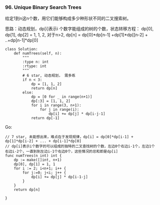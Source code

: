 ### 96. Unique Binary Search Trees

给定1到n这n个数，用它们能够构成多少种形状不同的二叉搜索树。

思路：动态规划，dp[i]表示i 个数字能组成的树的个数，状态转移方程： dp[0], dp[1], dp[2] = 1, 1, 2, 对于n>2, dp[n] = dp[0]*dp[n-1] +dp[1]*dp[[n-2] + ..+dp[n-1]*dp[0]


```
class Solution:
    def numTrees(self, n):
        """
        :type n: int
        :rtype: int
        """
        # 6 star, 动态规划， 需多练
        if n < 3:
            dp = [1, 1, 2]
            return dp[n]
        else:
            dp = [0 for _ in range(n+1)]
            dp[:3] = [1, 1, 2]
            for i in range(3, n+1):
                for j in range(i):
                    dp[i] += dp[j] * dp[i-j-1]
            return dp[-1]
```

Go:

```
// 7 star, 未能想出来，难点在于发现规律，dp[i] = dp[0]*dp[i-1] + dp[1]*dp[i-2] + ... + dp[i-1]*dp[0]
// dp[i]表示i个数字的可以组成的独特的二叉查找树的个数，左边0个右边i-1个，左边1个右边i-2个，一直到到左边i-1个右边0个，这些情况的总和即是dp[i]
func numTrees(n int) int {
	dp := make([]int, n+1)
	dp[0], dp[1] = 1, 1
	for i := 2; i<n+1; i++ {
		for j:=0; j<i; j++ {
			dp[i] += dp[j] * dp[i-1-j]
		}
	}
	return dp[n]

}
```
